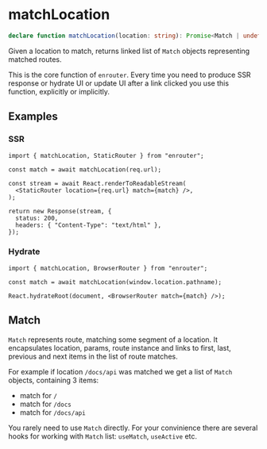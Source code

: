 # matchLocation

```ts
declare function matchLocation(location: string): Promise<Match | undefined>;
```

Given a location to match, returns linked list of `Match` objects representing
matched routes.

This is the core function of `enrouter`. Every time you need to produce SSR
response or hydrate UI or update UI after a link clicked you use this function,
explicitly or implicitly.

## Examples

### SSR

```tsx
import { matchLocation, StaticRouter } from "enrouter";

const match = await matchLocation(req.url);

const stream = await React.renderToReadableStream(
  <StaticRouter location={req.url} match={match} />,
);

return new Response(stream, {
  status: 200,
  headers: { "Content-Type": "text/html" },
});
```

### Hydrate

```tsx
import { matchLocation, BrowserRouter } from "enrouter";

const match = await matchLocation(window.location.pathname);

React.hydrateRoot(document, <BrowserRouter match={match} />);
```

## Match

`Match` represents route, matching some segment of a location.
It encapsulates location, params, route instance and links to first, last,
previous and next items in the list of route matches.

For example if location `/docs/api` was matched we get a list of `Match`
objects, containing 3 items:

- match for `/`
- match for `/docs`
- match for `/docs/api`

You rarely need to use `Match` directly. For your convinience there are several
hooks for working with `Match` list: `useMatch`, `useActive` etc.
